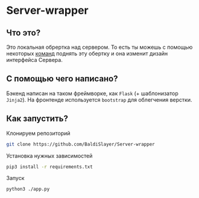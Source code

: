 # Server-wrapper
## Что это?
Это локальная обрертка над сервером. То есть ты можешь с помощью некоторых [команд](https://github.com/BaldiSlayer/Server-wrapper/blob/main/README.md#как-запустить) поднять эту обертку и она изменит дизайн интерфейса Сервера.
## С помощью чего написано?
Бэкенд написан на таком фреймворке, как `Flask` (+ шаблонизатор `Jinja2`). На фронтенде используется `bootstrap` для облегчения верстки.
## Как запустить?
Клонируем репозиторий

```bash
git clone https://github.com/BaldiSlayer/Server-wrapper
```

Установка нужных зависимостей

```bash
pip3 install -r requirements.txt
```

Запуск

```bash
python3 ./app.py
```


